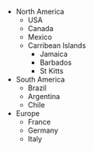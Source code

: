 * North America
  * USA
  * Canada
  * Mexico
  * Carribean Islands
    * Jamaica
    * Barbados
    * St Kitts
* South America
  * Brazil
  * Argentina
  * Chile
* Europe
  * France
  * Germany
  * Italy

